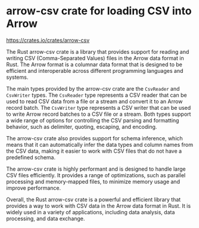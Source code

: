 # arrow-csv crate for loading CSV into Arrow

<https://crates.io/crates/arrow-csv>

The Rust arrow-csv crate is a library that provides support for reading and writing CSV (Comma-Separated Values) files in the Arrow data format in Rust. The Arrow format is a columnar data format that is designed to be efficient and interoperable across different programming languages and systems.

The main types provided by the arrow-csv crate are the `CsvReader` and `CsvWriter` types. The `CsvReader` type represents a CSV reader that can be used to read CSV data from a file or a stream and convert it to an Arrow record batch. The `CsvWriter` type represents a CSV writer that can be used to write Arrow record batches to a CSV file or a stream. Both types support a wide range of options for controlling the CSV parsing and formatting behavior, such as delimiter, quoting, escaping, and encoding.

The arrow-csv crate also provides support for schema inference, which means that it can automatically infer the data types and column names from the CSV data, making it easier to work with CSV files that do not have a predefined schema.

The arrow-csv crate is highly performant and is designed to handle large CSV files efficiently. It provides a range of optimizations, such as parallel processing and memory-mapped files, to minimize memory usage and improve performance.

Overall, the Rust arrow-csv crate is a powerful and efficient library that provides a way to work with CSV data in the Arrow data format in Rust. It is widely used in a variety of applications, including data analysis, data processing, and data exchange.
